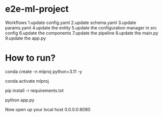 # e2e-ml-project



Workflows
 1.update config.yaml
 2.update schema.yaml
 3.update params.yaml
 4.update the entity
 5.update the configuration manager in src config
 6.update the components
 7.update the pipeline
 8.update the main.py
 9.update the app.py



# How to run?

conda create -n mlproj python=3.11 -y


conda activate mlproj

pip install -r requirements.txt

python app.py

Now open up your local host 0.0.0.0:8080